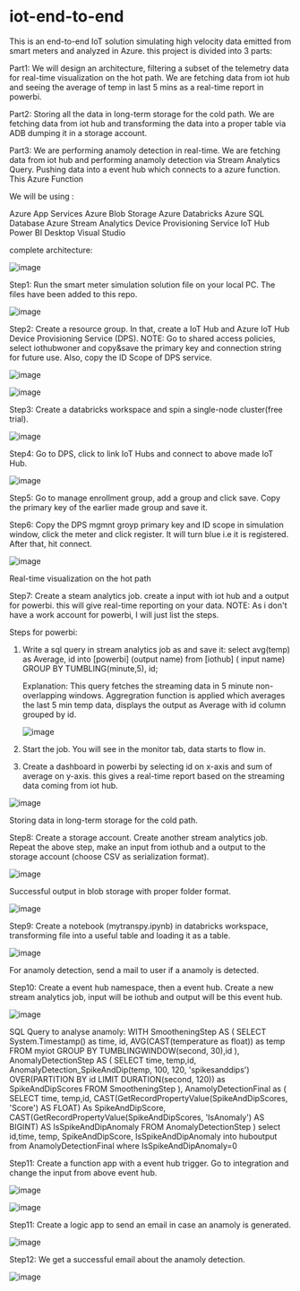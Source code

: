 # iot-end-to-end


This is an end-to-end IoT solution simulating high velocity data emitted from smart meters and analyzed in Azure. 
this project is divided into 3 parts:

Part1: We will design an architecture, filtering a subset of the telemetry data for real-time visualization on the hot path.
We are fetching data from iot hub and seeing the average of temp in last 5 mins as a real-time report in powerbi.

Part2: Storing all the data in long-term storage for the cold path.
We are fetching data from iot hub and  transforming the data into a proper table via ADB dumping it in a storage account.


Part3: We are performing anamoly detection in real-time.
We are fetching data from iot hub and performing anamoly detection via Stream Analytics Query. Pushing data into a event hub which connects to a azure function.
This Azure Function  


We will be using :

Azure App Services
Azure Blob Storage
Azure Databricks
Azure SQL Database
Azure Stream Analytics
Device Provisioning Service
IoT Hub
Power BI Desktop
Visual Studio

complete architecture:


![image](https://user-images.githubusercontent.com/66850958/227395340-3bfd5cdb-b9e2-48a4-9443-69963aa88d1f.png)


Step1: Run the smart meter simulation solution file on your local PC. The files have been added to this repo.

![image](https://user-images.githubusercontent.com/66850958/227395480-2afa031c-a14e-4e1e-8d50-2c29e68d57f8.png)


Step2: Create a resource group. In that, create a IoT Hub and Azure IoT Hub Device Provisioning Service (DPS). 
NOTE: Go to shared access policies, select iothubwoner and copy&save the primary key and connection string for future use.
Also, copy the ID Scope of DPS service.


![image](https://user-images.githubusercontent.com/66850958/227395688-5341d2a0-93be-4ab2-ada4-db7bb4aaeb40.png)



![image](https://user-images.githubusercontent.com/66850958/227395630-07036be2-3e6c-496c-848c-fe104b692bea.png)


Step3: Create a databricks workspace and spin a single-node cluster(free trial).


![image](https://user-images.githubusercontent.com/66850958/227395975-d75c0629-8f98-47b3-9cf7-1871609cd24b.png)


Step4: Go to DPS, click to link IoT Hubs and connect to above made IoT Hub.


![image](https://user-images.githubusercontent.com/66850958/227396718-a558fa38-ca03-4aa5-a838-bdac45554018.png)


Step5: Go to manage enrollment group, add a group and click save. Copy the primary key of the earlier made group and save it.

Step6: Copy the DPS mgmnt groyp primary key and ID scope in simulation window, click the meter and click register. It will turn blue i.e it is registered. 
After that, hit connect.


![image](https://user-images.githubusercontent.com/66850958/227398591-213a5bc2-11a8-41ed-b2cf-9d77f29f7a1f.png)




Real-time visualization on the hot path


Step7: Create a steam analytics job. create a input with iot hub and a output for powerbi. this will give real-time reporting on your data.
NOTE: As i don't have a work account for powerbi, I will just list the steps.

Steps for powerbi:
1. Write a sql query in stream analytics job as and save it:
      select
            avg(temp) as Average, id
      into 
           [powerbi]  (output name)
      from
          [iothub]  ( input name)
         GROUP BY TUMBLING(minute,5), id;
         
   Explanation: This query fetches the streaming data in 5 minute non-overlapping windows. Aggregration function is applied which averages the last 5 min 
   temp data, displays the output as Average with id column grouped by id.
   
   
   ![image](https://user-images.githubusercontent.com/66850958/227402005-78b9529c-ca73-4613-82e4-e8df73ccf1aa.png)

   
2. Start the job. You will see in the monitor tab, data starts to flow in.

3. Create a dashboard in powerbi by selecting id on x-axis and sum of average on y-axis. this gives a real-time report based on the streaming data 
   coming from iot hub.


![image](https://user-images.githubusercontent.com/66850958/227402437-826ad580-989d-4a62-b89a-843f046fe17a.png)



Storing data in long-term storage for the cold path.


Step8: Create a storage account. Create another stream analytics job. Repeat the above step, make an input from iothub and a output to the storage account
(choose CSV as serialization format).

![image](https://user-images.githubusercontent.com/66850958/227403424-c080157d-1c47-4e21-b0f4-aa9fa39664c8.png)


Successful output in blob storage with proper folder format.


![image](https://user-images.githubusercontent.com/66850958/227403849-7102b40d-3366-4540-9fca-8401f36213fc.png)


Step9: Create a notebook (mytranspy.ipynb) in databricks workspace, transforming file into a useful table and loading it as a table.


![image](https://user-images.githubusercontent.com/66850958/227419796-77ed3935-3c53-4860-9588-80733e68a243.png)



For anamoly detection, send a mail to user if a anamoly is detected.


Step10: Create a event hub namespace, then a event hub. Create a new stream analytics job, input will be iothub and output will be this event hub.

![image](https://user-images.githubusercontent.com/66850958/227428941-9cd43e56-ce44-4c32-b7e1-b3f9cfaa31ff.png)


SQL Query to analyse anamoly:
WITH SmootheningStep AS
(
    SELECT
        System.Timestamp() as time, id,
        AVG(CAST(temperature as float)) as temp
    FROM myiot
    GROUP BY TUMBLINGWINDOW(second, 30),id
),
AnomalyDetectionStep AS
(
    SELECT
    time,
    temp,id,
    AnomalyDetection_SpikeAndDip(temp, 100, 120, 'spikesanddips') 
        OVER(PARTITION BY id LIMIT DURATION(second, 120)) as SpikeAndDipScores
    FROM SmootheningStep
), AnamolyDetectionFinal as (
SELECT
    time,
    temp,id,
    CAST(GetRecordPropertyValue(SpikeAndDipScores, 'Score') AS FLOAT) As
    SpikeAndDipScore,
    CAST(GetRecordPropertyValue(SpikeAndDipScores, 'IsAnomaly') AS BIGINT) AS
    IsSpikeAndDipAnomaly
FROM AnomalyDetectionStep )
select id,time,
    temp, SpikeAndDipScore, IsSpikeAndDipAnomaly into huboutput
    from AnamolyDetectionFinal where IsSpikeAndDipAnomaly=0


Step11: Create a function app with a event hub trigger. Go to integration and change the input from above event hub.

![image](https://user-images.githubusercontent.com/66850958/227429186-9a48799f-b523-4d78-b4f1-8f5b1d14bc65.png)


![image](https://user-images.githubusercontent.com/66850958/227429488-b9ed529e-4ae5-441e-9c02-1e31a578d434.png)


Step11: Create a logic app to send an email in case an anamoly is generated.


![image](https://user-images.githubusercontent.com/66850958/227430912-a75a6ee6-b757-449a-a5e7-b1b2f6a786cb.png)


Step12: We get a successful email about the anamoly detection.


![image](https://user-images.githubusercontent.com/66850958/227431161-68ee8a55-3a94-40b3-9e27-783fabbb9def.png)







       
         




